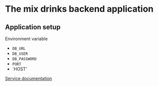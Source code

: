 # The mix drinks backend application

## Application setup

Environment variable

- `DB_URL`
- `DB_USER`
- `DB_PASSWORD`
- `PORT`
- `HOST'

[Service documentation](https://mixdrinks.github.io/backend/)
